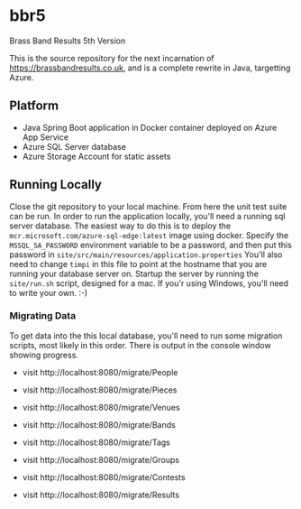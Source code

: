 # bbr5
Brass Band Results 5th Version

This is the source repository for the next incarnation of https://brassbandresults.co.uk, and is a complete rewrite in Java, targetting Azure.

## Platform
* Java Spring Boot application in Docker container deployed on Azure App Service
* Azure SQL Server database
* Azure Storage Account for static assets

## Running Locally
Close the git repository to your local machine.  From here the unit test suite can be run.
In order to run the application locally, you'll need a running sql server database.  The easiest way to do this is to deploy the `mcr.microsoft.com/azure-sql-edge:latest` image using docker.
Specify the `MSSQL_SA_PASSWORD` environment variable to be a password, and then put this password in `site/src/main/resources/application.properties`
You'll also need to change `timpi` in this file to point at the hostname that you are running your database server on.
Startup the server by running the `site/run.sh` script, designed for a mac.  If you'r using Windows, you'll need to write your own. :-)

### Migrating Data
To get data into the this local database, you'll need to run some migration scripts, most likely in this order.  There is output in the console window showing progress.  
* visit http://localhost:8080/migrate/People
* visit http://localhost:8080/migrate/Pieces

* visit http://localhost:8080/migrate/Venues

* visit http://localhost:8080/migrate/Bands

* visit http://localhost:8080/migrate/Tags
* visit http://localhost:8080/migrate/Groups
* visit http://localhost:8080/migrate/Contests

* visit http://localhost:8080/migrate/Results